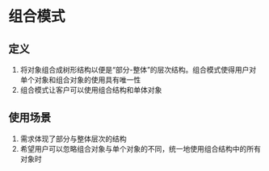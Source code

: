 # 组合模式
## 定义
1. 将对象组合成树形结构以便是“部分-整体”的层次结构。组合模式使得用户对单个对象和组合对象的使用具有唯一性
2. 组合模式让客户可以使用组合结构和单体对象
## 使用场景
1. 需求体现了部分与整体层次的结构
2. 希望用户可以忽略组合对象与单个对象的不同，统一地使用组合结构中的所有对象时